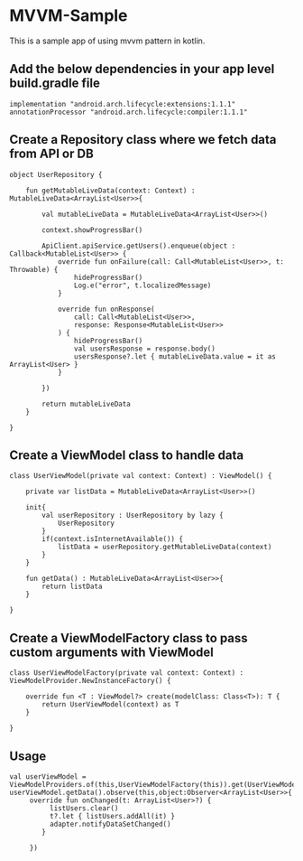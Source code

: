 # MVVM-Sample
This is a sample app of using mvvm pattern in kotlin.


## Add the below dependencies in your app level build.gradle file
```
implementation "android.arch.lifecycle:extensions:1.1.1"
annotationProcessor "android.arch.lifecycle:compiler:1.1.1"
```

## Create a Repository class where we fetch data from API or DB
```
object UserRepository {

    fun getMutableLiveData(context: Context) : MutableLiveData<ArrayList<User>>{

        val mutableLiveData = MutableLiveData<ArrayList<User>>()

        context.showProgressBar()

        ApiClient.apiService.getUsers().enqueue(object : Callback<MutableList<User>> {
            override fun onFailure(call: Call<MutableList<User>>, t: Throwable) {
                hideProgressBar()
                Log.e("error", t.localizedMessage)
            }

            override fun onResponse(
                call: Call<MutableList<User>>,
                response: Response<MutableList<User>>
            ) {
                hideProgressBar()
                val usersResponse = response.body()
                usersResponse?.let { mutableLiveData.value = it as ArrayList<User> }
            }

        })

        return mutableLiveData
    }

}
```

## Create a ViewModel class to handle data
```
class UserViewModel(private val context: Context) : ViewModel() {

    private var listData = MutableLiveData<ArrayList<User>>()

    init{
        val userRepository : UserRepository by lazy {
            UserRepository
        }
        if(context.isInternetAvailable()) {
            listData = userRepository.getMutableLiveData(context)
        }
    }

    fun getData() : MutableLiveData<ArrayList<User>>{
        return listData
    }

}
```

## Create a ViewModelFactory class to pass custom arguments with ViewModel
```
class UserViewModelFactory(private val context: Context) : ViewModelProvider.NewInstanceFactory() {

    override fun <T : ViewModel?> create(modelClass: Class<T>): T {
        return UserViewModel(context) as T
    }

}
```

## Usage
```
val userViewModel = ViewModelProviders.of(this,UserViewModelFactory(this)).get(UserViewModel::class.java)
userViewModel.getData().observe(this,object:Observer<ArrayList<User>>{
     override fun onChanged(t: ArrayList<User>?) {
          listUsers.clear()
          t?.let { listUsers.addAll(it) }
          adapter.notifyDataSetChanged()
        }

     })
```        

